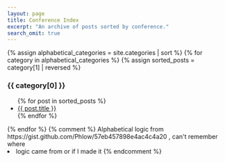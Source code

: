 ```yaml
---
layout: page
title: Conference Index
excerpt: "An archive of posts sorted by conference."
search_omit: true
---
```

{% assign alphabetical_categories = site.categories | sort %}
{% for category in alphabetical_categories %}
  {% assign sorted_posts = category[1] | reversed %}
  <h3>{{ category[0] }}</h3>
  <ul>
    {% for post in sorted_posts %}
    <li><a href="{{ site.url }}{{ post.url }}">{{ post.title }}</a></li>
    {% endfor %}
  </ul>  
{% endfor %}
{% comment %} Alphabetical logic from https://gist.github.com/Phlow/57eb457898e4ac4c4a20 , can't remember where <li> logic came from or if I made it {% endcomment %}